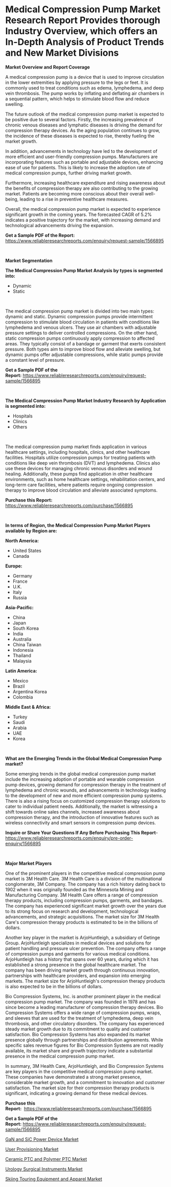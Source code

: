 <p><h1>Medical Compression Pump Market Research Report Provides thorough Industry Overview, which offers an In-Depth Analysis of Product Trends and New Market Divisions</h1></p><p><strong>Market Overview and Report Coverage</strong></p>
<p><p>A medical compression pump is a device that is used to improve circulation in the lower extremities by applying pressure to the legs or feet. It is commonly used to treat conditions such as edema, lymphedema, and deep vein thrombosis. The pump works by inflating and deflating air chambers in a sequential pattern, which helps to stimulate blood flow and reduce swelling.</p><p>The future outlook of the medical compression pump market is expected to be positive due to several factors. Firstly, the increasing prevalence of chronic venous diseases and lymphatic diseases is driving the demand for compression therapy devices. As the aging population continues to grow, the incidence of these diseases is expected to rise, thereby fueling the market growth.</p><p>In addition, advancements in technology have led to the development of more efficient and user-friendly compression pumps. Manufacturers are incorporating features such as portable and adjustable devices, enhancing ease of use for patients. This is likely to increase the adoption rate of medical compression pumps, further driving market growth.</p><p>Furthermore, increasing healthcare expenditure and rising awareness about the benefits of compression therapy are also contributing to the growing market. Patients are becoming more conscious about their overall well-being, leading to a rise in preventive healthcare measures.</p><p>Overall, the medical compression pump market is expected to experience significant growth in the coming years. The forecasted CAGR of 5.2% indicates a positive trajectory for the market, with increasing demand and technological advancements driving the expansion.</p></p>
<p><strong>Get a Sample PDF of the Report:</strong> <a href="https://www.reliableresearchreports.com/enquiry/request-sample/1566895">https://www.reliableresearchreports.com/enquiry/request-sample/1566895</a></p>
<p>&nbsp;</p>
<p><strong>Market Segmentation</strong></p>
<p><strong>The Medical Compression Pump Market Analysis by types is segmented into:</strong></p>
<p><ul><li>Dynamic</li><li>Static</li></ul></p>
<p>&nbsp;</p>
<p><p>The medical compression pump market is divided into two main types: dynamic and static. Dynamic compression pumps provide intermittent compression to stimulate blood circulation in patients with conditions like lymphedema and venous ulcers. They use air chambers with adjustable pressure settings to deliver controlled compressions. On the other hand, static compression pumps continuously apply compression to affected areas. They typically consist of a bandage or garment that exerts consistent pressure. Both types aim to improve blood flow and alleviate swelling, but dynamic pumps offer adjustable compressions, while static pumps provide a constant level of pressure.</p></p>
<p><strong>Get a Sample PDF of the Report:</strong>&nbsp;<a href="https://www.reliableresearchreports.com/enquiry/request-sample/1566895">https://www.reliableresearchreports.com/enquiry/request-sample/1566895</a></p>
<p>&nbsp;</p>
<p><strong>The Medical Compression Pump Market Industry Research by Application is segmented into:</strong></p>
<p><ul><li>Hospitals</li><li>Clinics</li><li>Others</li></ul></p>
<p>&nbsp;</p>
<p><p>The medical compression pump market finds application in various healthcare settings, including hospitals, clinics, and other healthcare facilities. Hospitals utilize compression pumps for treating patients with conditions like deep vein thrombosis (DVT) and lymphedema. Clinics also use these devices for managing chronic venous disorders and wound healing. Additionally, these pumps find application in other healthcare environments, such as home healthcare settings, rehabilitation centers, and long-term care facilities, where patients require ongoing compression therapy to improve blood circulation and alleviate associated symptoms.</p></p>
<p><strong>Purchase this Report:</strong>&nbsp; <a href="https://www.reliableresearchreports.com/purchase/1566895">https://www.reliableresearchreports.com/purchase/1566895</a></p>
<p>&nbsp;</p>
<p><strong>In terms of Region, the Medical Compression Pump Market Players available by Region are:</strong></p>
<p>
    <p> <strong> North America: </strong>
        <ul>
            <li>United States</li>
            <li>Canada</li>
        </ul>
        </p> 
    <p> <strong> Europe: </strong>
        <ul>
            <li>Germany</li>
            <li>France</li>
            <li>U.K.</li>
            <li>Italy</li>
            <li>Russia</li>
        </ul>
        </p> 
    <p> <strong> Asia-Pacific: </strong>
        <ul>
            <li>China</li>
            <li>Japan</li>
            <li>South Korea</li>
            <li>India</li>
            <li>Australia</li>
            <li>China Taiwan</li>
            <li>Indonesia</li>
            <li>Thailand</li>
            <li>Malaysia</li>
        </ul>
        </p> 
    <p> <strong> Latin America: </strong>
        <ul>
            <li>Mexico</li>
            <li>Brazil</li>
            <li>Argentina Korea</li>
            <li>Colombia</li>
        </ul>
        </p> 
    <p> <strong> Middle East & Africa: </strong>
        <ul>
            <li>Turkey</li>
            <li>Saudi</li>
            <li>Arabia</li>
            <li>UAE</li>
            <li>Korea</li>
        </ul>
    </p>
    </p>
<p>&nbsp;</p>
<p><strong>What are the Emerging Trends in the Global Medical Compression Pump market?</strong></p>
<p><p>Some emerging trends in the global medical compression pump market include the increasing adoption of portable and wearable compression pump devices, growing demand for compression therapy in the treatment of lymphedema and chronic wounds, and advancements in technology leading to the development of new and more efficient compression pump systems. There is also a rising focus on customized compression therapy solutions to cater to individual patient needs. Additionally, the market is witnessing a shift towards online sales channels, increased awareness about compression therapy, and the introduction of innovative features such as wireless connectivity and smart sensors in compression pump devices.</p></p>
<p><strong>Inquire or Share Your Questions If Any Before Purchasing This Report</strong>- <a href="https://www.reliableresearchreports.com/enquiry/pre-order-enquiry/1566895">https://www.reliableresearchreports.com/enquiry/pre-order-enquiry/1566895</a></p>
<p>&nbsp;</p>
<p><strong>Major Market Players</strong></p>
<p><p>One of the prominent players in the competitive medical compression pump market is 3M Health Care. 3M Health Care is a division of the multinational conglomerate, 3M Company. The company has a rich history dating back to 1902 when it was originally founded as the Minnesota Mining and Manufacturing Company. 3M Health Care offers a range of compression therapy products, including compression pumps, garments, and bandages. The company has experienced significant market growth over the years due to its strong focus on research and development, technological advancements, and strategic acquisitions. The market size for 3M Health Care's compression therapy products is estimated to be in the billions of dollars.</p><p>Another key player in the market is ArjoHuntleigh, a subsidiary of Getinge Group. ArjoHuntleigh specializes in medical devices and solutions for patient handling and pressure ulcer prevention. The company offers a range of compression pumps and garments for various medical conditions. ArjoHuntleigh has a history that spans over 60 years, during which it has established a strong presence in the global healthcare market. The company has been driving market growth through continuous innovation, partnerships with healthcare providers, and expansion into emerging markets. The market size for ArjoHuntleigh's compression therapy products is also expected to be in the billions of dollars.</p><p>Bio Compression Systems, Inc. is another prominent player in the medical compression pump market. The company was founded in 1978 and has since become a leading manufacturer of compression therapy devices. Bio Compression Systems offers a wide range of compression pumps, wraps, and sleeves that are used for the treatment of lymphedema, deep vein thrombosis, and other circulatory disorders. The company has experienced steady market growth due to its commitment to quality and customer satisfaction. Bio Compression Systems has also expanded its market presence globally through partnerships and distribution agreements. While specific sales revenue figures for Bio Compression Systems are not readily available, its market share and growth trajectory indicate a substantial presence in the medical compression pump market.</p><p>In summary, 3M Health Care, ArjoHuntleigh, and Bio Compression Systems are key players in the competitive medical compression pump market. These companies have demonstrated a strong market presence, considerable market growth, and a commitment to innovation and customer satisfaction. The market size for their compression therapy products is significant, indicating a growing demand for these medical devices.</p></p>
<p><strong>Purchase this Report:</strong>&nbsp;&nbsp;<a href="https://www.reliableresearchreports.com/purchase/1566895">https://www.reliableresearchreports.com/purchase/1566895</a></p>
<p></p>
<p><strong>Get a Sample PDF of the Report:</strong>&nbsp;<a href="https://www.reliableresearchreports.com/enquiry/request-sample/1566895">https://www.reliableresearchreports.com/enquiry/request-sample/1566895</a></p>
<p><p><a href="https://www.linkedin.com/pulse/gan-sic-power-device-market-insights-players-forecast-itl3f/">GaN and SiC Power Device Market</a></p><p><a href="https://medium.com/@lincolnfeil/user-provisioning-market-size-growth-forecast-2023-2030-a6d017e01eb7">User Provisioning Market</a></p><p><a href="https://www.linkedin.com/pulse/ceramic-ptc-polymer-market-size-share-global-analysis-report-3wwmf/">Ceramic PTC and Polymer PTC Market</a></p><p><a href="https://medium.com/@chiragreportprime2/urology-surgical-instruments-market-size-cagr-trends-2024-2030-c1e259e10143">Urology Surgical Instruments Market</a></p><p><a href="https://www.linkedin.com/pulse/skiing-touring-equipment-apparel-market-insights-players-qxcae/">Skiing Touring Equipment and Apparel Market</a></p></p>